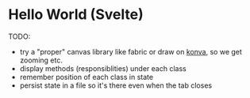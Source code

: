 # Hello World (Svelte)

TODO:
- try a "proper" canvas library like fabric or draw on [konva](https://konvajs.org), so we get zooming etc.
- display methods (responsiblities) under each class
- remember position of each class in state
- persist state in a file so it's there even when the tab closes


